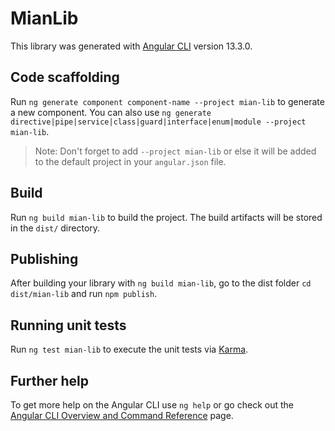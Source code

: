 # MianLib

This library was generated with [Angular CLI](https://github.com/angular/angular-cli) version 13.3.0.

## Code scaffolding

Run `ng generate component component-name --project mian-lib` to generate a new component. You can also use `ng generate directive|pipe|service|class|guard|interface|enum|module --project mian-lib`.
> Note: Don't forget to add `--project mian-lib` or else it will be added to the default project in your `angular.json` file. 

## Build

Run `ng build mian-lib` to build the project. The build artifacts will be stored in the `dist/` directory.

## Publishing

After building your library with `ng build mian-lib`, go to the dist folder `cd dist/mian-lib` and run `npm publish`.

## Running unit tests

Run `ng test mian-lib` to execute the unit tests via [Karma](https://karma-runner.github.io).

## Further help

To get more help on the Angular CLI use `ng help` or go check out the [Angular CLI Overview and Command Reference](https://angular.io/cli) page.
